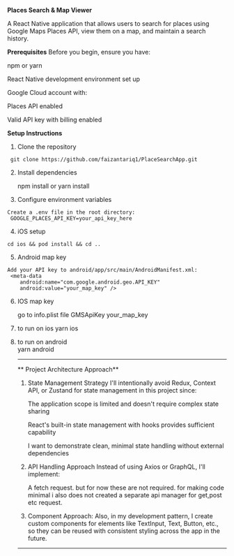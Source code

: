 **Places Search & Map Viewer**

A React Native application that allows users to search for places using Google Maps Places API, view them on a map, and maintain a search history.

**Prerequisites**
Before you begin, ensure you have:


npm or yarn

React Native development environment set up

Google Cloud account with:

Places API enabled

Valid API key with billing enabled

**Setup Instructions**
   1. Clone the repository

     git clone https://github.com/faizantariq1/PlaceSearchApp.git

   2. Install dependencies

      npm install
      or
      yarn install

   3. Configure environment variables

    Create a .env file in the root directory:
     GOOGLE_PLACES_API_KEY=your_api_key_here

   4. iOS setup  

    cd ios && pod install && cd ..

   5. Android map key

    Add your API key to android/app/src/main/AndroidManifest.xml: 
     <meta-data
        android:name="com.google.android.geo.API_KEY"
        android:value="your_map_key" />

   6. IOS map key

       go to info.plist file
       <key>GMSApiKey</key>
	   <string>your_map_key</string>     

   7. to run on ios
       yarn ios

   8. to run on android   
       yarn android 

       --------------------------------------------------------
      ** Project Architecture Approach**
        1. State Management Strategy
            I'll intentionally avoid Redux, Context API, or Zustand for state management in this project since:

            The application scope is limited and doesn't require complex state sharing

            React's built-in state management with hooks provides sufficient capability

            I want to demonstrate clean, minimal state handling without external dependencies
        2. API Handling Approach
            Instead of using Axios or GraphQL, I'll implement:

            A fetch request. but for now these are not required. for making code minimal i also does not created a separate api manager for get,post etc request.

        3. Component Approach:
            Also, in my development pattern, I create custom components for elements like TextInput, Text, Button, etc., so they can be reused with consistent styling across the app in the future.
       --------------------------------------------------------

